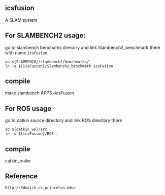 ## icsfusion

A SLAM system

## For SLAMBENCH2 usage:
go to slambench bencharks direcory and link Slambench2_benchmark there with  name `icsFusion`.

```console
cd ${SLAMBENCH}/slambench2/benchmarks/
ln -s ${icsFusion}/Slambench2_benchmark icsFusion
```

## compile

make slambench APPS=icsFusion

## For ROS usage

go to catkin source directory and link ROS directory there


```console
cd ${catkin_ws}/src
ln -s ${icsFusion}/ROS .
```
## compile

catkin_make

## Reference

```
http://3dmatch.cs.princeton.edu/
```